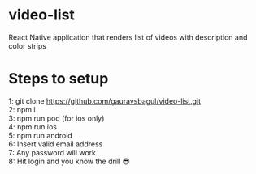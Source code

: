 # video-list
React Native application that renders list of videos with description and color strips

# Steps to setup
  1: git clone https://github.com/gauravsbagul/video-list.git <br/>
  2: npm i <br/>
  3: npm run pod (for ios only) <br/>
  4: npm run ios <br/>
  5: npm run android <br/>
  6: Insert valid email address <br/>
  7: Any password will work <br/>
  8: Hit login and you know the drill 😎 <br/>
